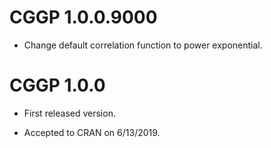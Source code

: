 # CGGP 1.0.0.9000

* Change default correlation function to power exponential.

# CGGP 1.0.0

* First released version.

* Accepted to CRAN on 6/13/2019.
